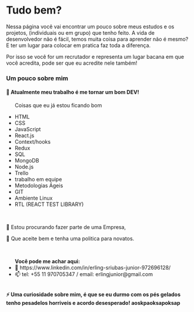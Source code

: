 <h1>Tudo bem?</h1>

<p>Nessa página você vai encontrar um pouco sobre meus estudos e os projetos, (individuais  ou em grupo) que tenho feito.
A vida de desenvolvedor não é fácil, temos muita coisa para aprender não é mesmo? E ter um lugar para colocar em pratica
faz toda a diferença.</P>
<p>Por isso se você for um recrutador e representa um lugar bacana em que você acredita, pode ser que eu acredite nele também!</p>

<h3>Um pouco sobre mim</h3>

<h4>🔭 Atualmente meu trabalho é me tornar um bom DEV!</h4>

<ul>
  <p>Coisas que eu já estou ficando bom</p>
  <li>HTML</li>
  <li>CSS</li>
  <li>JavaScript</li>
  <li>React.js</li>
  <li>Context/hooks</li>
  <li>Redux</li>
  <li>SQL</li>
  <li>MongoDB</li>
  <li>Node.js</li>
  <li>Trello</li>
  <li>trabalho em equipe</li>
  <li>Metodologias Ágeis</li>
  <li>GIT</li>
  <li>Ambiente Linux</li>
  <li>RTL (REACT TEST LIBRARY)</li>
  
</ul></br>
<p>👯 Estou procurando fazer parte de uma Empresa,</p>
<p>🤔 Que aceite bem e tenha uma politica para novatos.</p></br>
<ul> 
  <strong>Você pode me achar aqui:</strong>
  <li>💬 https://www.linkedin.com/in/erling-sriubas-junior-972696128/</li>
  <li>📫 tel: +55 11 970705347 / email: erlingjunior@gmail.com</li>
  </ul></br>
<strong>⚡ Uma curiosidade sobre mim, é que se eu durmo com os pés gelados
  tenho pesadelos horriveis e acordo desesperado! aoskpaoksapoksap</strong>

